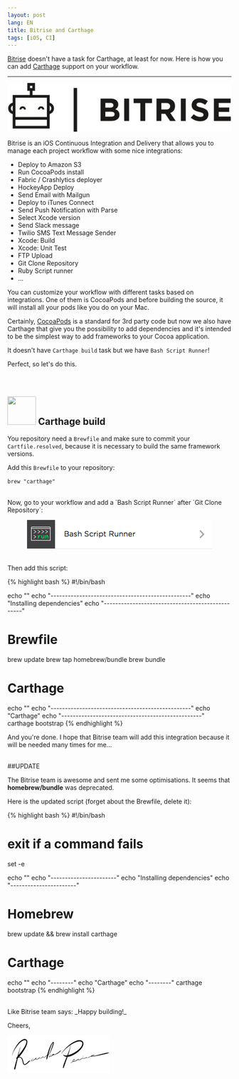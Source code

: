 ```yaml
---
layout: post
lang: EN
title: Bitrise and Carthage
tags: [iOS, CI]
---
```


[Bitrise](https://www.bitrise.io) doesn't have a task for Carthage, at least for now. Here is how you can add [Carthage](https://github.com/Carthage/Carthage) support on your workflow.

---

<p align="center">
  <img src="/public/img/2015/bitrise-and-carthage/bitrise-logo.png" alt="Bitrise logo"/>
</p>

Bitrise is an iOS Continuous Integration and Delivery that allows you to manage each project workflow with some nice integrations:

 - Deploy to Amazon S3
 - Run CocoaPods install
 - Fabric / Crashlytics deployer
 - HockeyApp Deploy
 - Send Email with Mailgun
 - Deploy to iTunes Connect
 - Send Push Notification with Parse
 - Select Xcode version
 - Send Slack message
 - Twilio SMS Text Message Sender
 - Xcode: Build
 - Xcode: Unit Test
 - FTP Upload
 - Git Clone Repository
 - Ruby Script runner
 - ...

You can customize your workflow with different tasks based on integrations. One of them is CocoaPods and before building the source, it will install all your pods like you do on your Mac.

Certainly, [CocoaPods](https://cocoapods.org) is a standard for 3rd party code but now we also have Carthage that give you the possibility to add dependencies and it's intended to be the simplest way to add frameworks to your Cocoa application.

It doesn't have `Carthage build` task but we have `Bash Script Runner`!

Perfect, so let's do this.
<br/>
<br/>
<br/>

## <img src="https://cloud.githubusercontent.com/assets/432536/5252404/443d64f4-7952-11e4-9d26-fc5cc664cb61.png" width="64" height="64"> Carthage build

You repository need a `Brewfile` and make sure to commit your `Cartfile.resolved`, because it is necessary to build the same framework versions.

Add this `Brewfile` to your repository:

```
brew "carthage"
```

<br/>
Now, go to your workflow and add a `Bash Script Runner` after `Git Clone Repository`:

<p align="center">
  <img src="/public/img/2015/bitrise-and-carthage/bash-task.png" alt="Bash task"/>
</p>

<br/>
Then add this script:

{% highlight bash %}
#!/bin/bash

echo ""
echo "-------------------------------------------------"
echo "Installing dependencies"
echo "-------------------------------------------------"
# Brewfile
brew update
brew tap homebrew/bundle
brew bundle

# Carthage
echo ""
echo "-------------------------------------------------"
echo "Carthage"
echo "-------------------------------------------------"
carthage bootstrap
{% endhighlight %}

And you're done. I hope that Bitrise team will add this integration because it will be needed many times for me...

<br/>
##UPDATE

The Bitrise team is awesome and sent me some optimisations. It seems that **homebrew/bundle** was deprecated.

Here is the updated script (forget about the Brewfile, delete it):

{% highlight bash %}
#!/bin/bash

# exit if a command fails
set -e

echo ""
echo "-----------------------"
echo "Installing dependencies"
echo "-----------------------"
# Homebrew
brew update && brew install carthage

# Carthage
echo ""
echo "--------"
echo "Carthage"
echo "--------"
carthage bootstrap
{% endhighlight %}

<br/>
Like Bitrise team says: _Happy building!_

Cheers,

![Ricardo Pereira](/public/img/signature.png)

